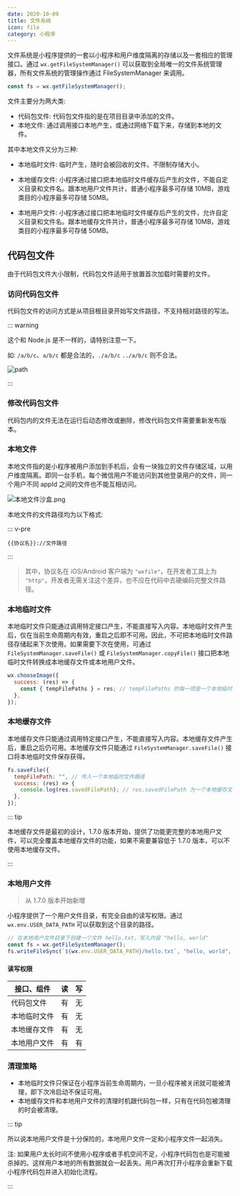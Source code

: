 ```yaml
---
date: 2020-10-09
title: 文件系统
icon: file
category: 小程序
---
```


文件系统是小程序提供的一套以小程序和用户维度隔离的存储以及一套相应的管理接口。通过 `wx.getFileSystemManager()` 可以获取到全局唯一的文件系统管理器，所有文件系统的管理操作通过 FileSystemManager 来调用。

```js
const fs = wx.getFileSystemManager();
```

文件主要分为两大类:

- 代码包文件: 代码包文件指的是在项目目录中添加的文件。
- 本地文件: 通过调用接口本地产生，或通过网络下载下来，存储到本地的文件。

<!-- more -->

其中本地文件又分为三种:

- 本地临时文件: 临时产生，随时会被回收的文件。不限制存储大小。

- 本地缓存文件: 小程序通过接口把本地临时文件缓存后产生的文件，不能自定义目录和文件名。跟本地用户文件共计，普通小程序最多可存储 10MB，游戏类目的小程序最多可存储 50MB。

- 本地用户文件: 小程序通过接口把本地临时文件缓存后产生的文件，允许自定义目录和文件名。跟本地缓存文件共计，普通小程序最多可存储 10MB，游戏类目的小程序最多可存储 50MB。

## 代码包文件

由于代码包文件大小限制，代码包文件适用于放置首次加载时需要的文件。

### 访问代码包文件

代码包文件的访问方式是从项目根目录开始写文件路径，不支持相对路径的写法。

::: warning

这个和 Node.js 是不一样的，请特别注意一下。

如: `/a/b/c`、`a/b/c` 都是合法的，`./a/b/c` `../a/b/c` 则不合法。

![path](https://res.wx.qq.com/wxdoc/dist/assets/img/code-package.ea949c8d.png)

:::

### 修改代码包文件

代码包内的文件无法在运行后动态修改或删除，修改代码包文件需要重新发布版本。

### 本地文件

本地文件指的是小程序被用户添加到手机后，会有一块独立的文件存储区域，以用户维度隔离。即同一台手机，每个微信用户不能访问到其他登录用户的文件，同一个用户不同 appId 之间的文件也不能互相访问。

![本地文件沙盒.png](https://res.wx.qq.com/wxdoc/dist/assets/img/file-sandbox.9ef4d15a.png)

本地文件的文件路径均为以下格式:

::: v-pre

`{{协议名}}://文件路径`

:::

> 其中，协议名在 iOS/Android 客户端为 `"wxfile"`，在开发者工具上为 `"http"`，开发者无需关注这个差异，也不应在代码中去硬编码完整文件路径。

### 本地临时文件

本地临时文件只能通过调用特定接口产生，不能直接写入内容。本地临时文件产生后，仅在当前生命周期内有效，重启之后即不可用。因此，不可把本地临时文件路径存储起来下次使用。如果需要下次在使用，可通过 `FileSystemManager.saveFile()` 或 `FileSystemManager.copyFile()` 接口把本地临时文件转换成本地缓存文件或本地用户文件。

```js
wx.chooseImage({
  success: (res) => {
    const { tempFilePaths } = res; // tempFilePaths 的每一项是一个本地临时文件路径
  },
});
```

### 本地缓存文件 <Badge text="无需使用" type="grey" />

本地缓存文件只能通过调用特定接口产生，不能直接写入内容。本地缓存文件产生后，重启之后仍可用。本地缓存文件只能通过 `FileSystemManager.saveFile()` 接口将本地临时文件保存获得。

```js
fs.saveFile({
  tempFilePath: "", // 传入一个本地临时文件路径
  success: (res) => {
    console.log(res.savedFilePath); // res.savedFilePath 为一个本地缓存文件路径
  },
});
```

::: tip

本地缓存文件是最初的设计，1.7.0 版本开始，提供了功能更完整的本地用户文件，可以完全覆盖本地缓存文件的功能，如果不需要兼容低于 1.7.0 版本，可以不使用本地缓存文件。

:::

### 本地用户文件 <Badge text="重要" type="error" />

> 从 1.7.0 版本开始新增

小程序提供了一个用户文件目录，有完全自由的读写权限。通过 `wx.env.USER_DATA_PATH` 可以获取到这个目录的路径。

```js
// 在本地用户文件目录下创建一个文件 hello.txt，写入内容 "hello, world"
const fs = wx.getFileSystemManager();
fs.writeFileSync(`${wx.env.USER_DATA_PATH}/hello.txt`, "hello, world", "utf8");
```

#### 读写权限

| 接口、组件   | 读  | 写  |
| ------------ | --- | --- |
| 代码包文件   | 有  | 无  |
| 本地临时文件 | 有  | 无  |
| 本地缓存文件 | 有  | 无  |
| 本地用户文件 | 有  | 有  |

### 清理策略

- 本地临时文件只保证在小程序当前生命周期内，一旦小程序被关闭就可能被清理，即下次冷启动不保证可用。
- 本地缓存文件和本地用户文件的清理时机跟代码包一样，只有在代码包被清理的时会被清理。

::: tip

所以说本地用户文件是十分保险的，本地用户文件一定和小程序文件一起消失。

注: 如果用户太长时间不使用小程序或者手机空间不足，小程序代码包也是可能被杀掉的。这样用户本地的所有数据就会一起丢失。用户再次打开小程序会重新下载小程序代码包并进入初始化流程。

:::
